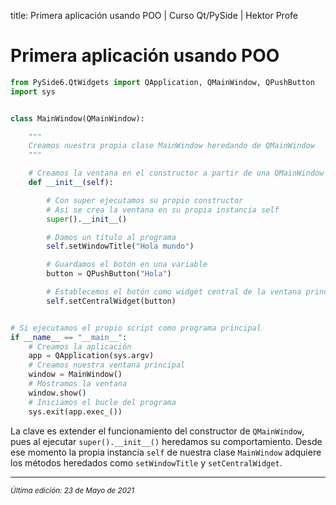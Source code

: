 title: Primera aplicación usando POO | Curso Qt/PySide | Hektor Profe

# Primera aplicación usando POO

```python
from PySide6.QtWidgets import QApplication, QMainWindow, QPushButton
import sys


class MainWindow(QMainWindow):

    """
    Creamos nuestra propia clase MainWindow heredando de QMainWindow
    """

    # Creamos la ventana en el constructor a partir de una QMainWindow
    def __init__(self):

        # Con super ejecutamos su propio constructor
        # Así se crea la ventana en su propia instancia self
        super().__init__()

        # Damos un título al programa
        self.setWindowTitle("Hola mundo")

        # Guardamos el botón en una variable
        button = QPushButton("Hola")

        # Establecemos el botón como widget central de la ventana principal
        self.setCentralWidget(button)


# Si ejecutamos el propio script como programa principal
if __name__ == "__main__":
    # Creamos la aplicación
    app = QApplication(sys.argv)
    # Creamos nuestra ventana principal
    window = MainWindow()
    # Mostramos la ventana
    window.show()
    # Iniciamos el bucle del programa
    sys.exit(app.exec_())
```

La clave es extender el funcionamiento del constructor de `QMainWindow`, pues al ejecutar `super().__init__()` heredamos su comportamiento. Desde ese momento la propia instancia `self` de nuestra clase `MainWindow` adquiere los métodos heredados como `setWindowTitle` y `setCentralWidget`.



___
<small class="edited"><i>Última edición: 23 de Mayo de 2021</i></small>